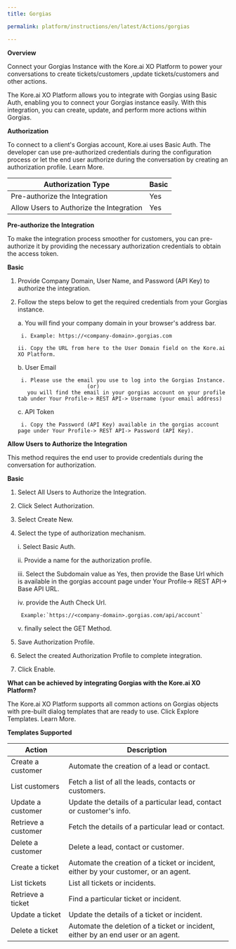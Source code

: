```yaml
---
title: Gorgias

permalink: platform/instructions/en/latest/Actions/gorgias

---
```


<base target="_blank">
<container>

**Overview**

Connect your Gorgias Instance with the Kore.ai XO Platform to power your conversations to create tickets/customers ,update tickets/customers and other actions.

The Kore.ai XO Platform allows you to integrate with Gorgias using Basic Auth, enabling you to connect your Gorgias instance easily. With this integration, you can create, update, and perform more actions within Gorgias.

</container>

<container>

**Authorization**
 
To connect to a client's Gorgias account, Kore.ai uses Basic Auth. The developer can use pre-authorized credentials during the configuration process or let the end user authorize during the conversation by creating an authorization profile. Learn More.
 
 
 |Authorization Type                      | Basic |
 |----------------------------------------|-------|
 |Pre-authorize the Integration           |  Yes  |
 |Allow Users to Authorize the Integration|  Yes  |


**Pre-authorize the Integration**
 
 To make the integration process smoother for customers, you can pre-authorize it by providing the necessary authorization credentials to obtain the access token.

**Basic**

1. Provide Company Domain, User Name, and Password (API Key) to authorize the integration.  
2. Follow the steps below to get the required credentials from your Gorgias instance.
 
   a. You will find your company domain in your browser's address bar. 
 
        i. Example: https://<company-domain>.gorgias.com

       ii. Copy the URL from here to the User Domain field on the Kore.ai XO Platform.
 
   b. User Email
 
        i. Please use the email you use to log into the Gorgias Instance.
                             (or)
          you will find the email in your gorgias account on your profile tab under Your Profile-> REST API-> Username (your email address)
 
   c. API Token
 
        i. Copy the Password (API Key) available in the gorgias account page under Your Profile-> REST API-> Password (API Key).

 
**Allow Users to Authorize the Integration**
 
This method requires the end user to provide credentials during the conversation for authorization.
 
**Basic**
 
1. Select All Users to Authorize the Integration.
 
2. Click Select Authorization.
 
3. Select Create New.
 
4. Select the type of authorization mechanism. 
 
   i.  Select Basic Auth. 
 
   ii.  Provide a name for the authorization profile.

   iii. Select the Subdomain value as Yes, then provide the Base Url which is available in the gorgias account page under Your Profile-> REST API-> Base API URL.

   iv. provide the Auth Check Url.

        Example:`https://<company-domain>.gorgias.com/api/account`
   
   v. finally select the GET Method.
 
6. Save Authorization Profile.
7. Select the created Authorization Profile to complete integration.
8. Click Enable.
 
</container>
 
<container>

**What can be achieved by integrating Gorgias with the Kore.ai XO Platform?**
 
 The Kore.ai XO Platform supports all common actions on Gorgias objects with pre-built dialog templates that are ready to use. Click Explore Templates. Learn More.
 
**Templates Supported**

| Action           | Description            |
|------------------|------------------------|
|Create a customer     | Automate the creation of a lead or contact.|
|List customers     | Fetch a list of all the leads, contacts or customers.|
|Update a customer | Update the details of a particular lead, contact or customer's info.|
|Retrieve a customer  | Fetch the details of a particular lead or contact.|
|Delete a customer     |Delete a lead, contact or customer.|
|Create a ticket    | Automate the creation of a ticket or incident, either by your customer, or an agent.|
|List tickets | List all tickets or incidents.|
|Retrieve a ticket | Find a particular ticket or incident.|
|Update a ticket | Update the details of a ticket or incident.|
|Delete a ticket | Automate the deletion of a ticket or incident, either by an end user or an agent.|

</container>
